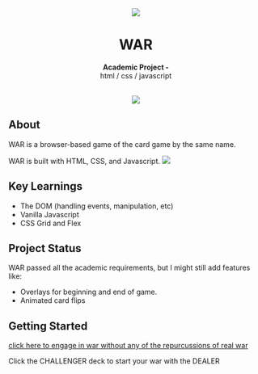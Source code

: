 <div align="center"><img src="https://i.imgur.com/fLLnlSu.png
"></div>
<h1 align="center">WAR</h1>
<p align="center"><strong> Academic Project - </strong>
<br>html / css / javascript
</p>
<br/>
<div align="center"><img src="https://i.imgur.com/zDnLI0J.gif"></img></div>

<h2>About</h2>
WAR is a browser-based game of the card game by the same name.

WAR is built with HTML, CSS, and Javascript.
<img src="https://i.imgur.com/fLLnlSu.png">
<h2>Key Learnings</h2>

- The DOM (handling events, manipulation, etc)
- Vanilla Javascript
- CSS Grid and Flex

<h2>Project Status</h2>
WAR passed all the academic requirements, but I might still add features like: 

- Overlays for beginning and end of game.
- Animated card flips


## Getting Started

[click here to engage in war without any of the repurcussions of real war](https://koashima.github.io/war/)

Click the CHALLENGER deck to start your war with the DEALER
